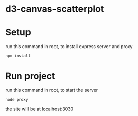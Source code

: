 # d3-canvas-scatterplot

# Setup

run this command in root, to install express server and proxy
```
npm install
```

# Run project
run this command in root, to start the server
```
node proxy
```

the site will be at localhost:3030
